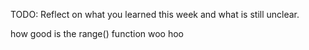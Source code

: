 TODO: Reflect on what you learned this week and what is still unclear.


how good is the range() function woo hoo